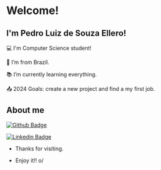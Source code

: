  # Welcome!

 

## I'm Pedro Luiz de Souza Ellero!

:computer: I'm Computer Science student!

:house_with_garden: I’m from Brazil.

:books: I’m currently learning everything.

:outbox_tray: 2024 Goals: create a new project and find a my first job.

 

## About me

[![Github Badge](https://img.shields.io/badge/-Github-000?style=flat-square&logo=Github&logoColor=white&link=LINK_GIT)](https://github.com/PedroEllero)

[![Linkedin Badge](https://img.shields.io/badge/LinkedIn-0077B5?style=for-the-badge&logo=linkedin&logoColor=white=LINK_LINKEDIN)](https://www.linkedin.com/in/pedro-ellero/)


- Thanks for visiting.

- Enjoy it!! o/
